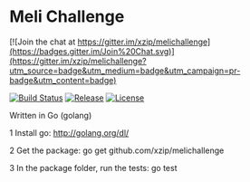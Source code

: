 Meli Challenge
========

[![Join the chat at https://gitter.im/xzip/melichallenge](https://badges.gitter.im/Join%20Chat.svg)](https://gitter.im/xzip/melichallenge?utm_source=badge&utm_medium=badge&utm_campaign=pr-badge&utm_content=badge)

[![Build Status](https://travis-ci.org/xzip/melichallenge.svg?branch=master)](https://travis-ci.org/xzip/melichallenge)
[![Release](https://img.shields.io/github/release/xzip/melichallenge.svg?style=flat)](https://github.com/xzip/melichallenge/releases)
[![License](https://img.shields.io/badge/license-MIT-lightgrey.svg?style=flat)](https://github.com/xzip/melichallenge)

Written in Go (golang)

1 Install go: http://golang.org/dl/

2 Get the package: go get github.com/xzip/melichallenge

3 In the package folder, run the tests: go test
